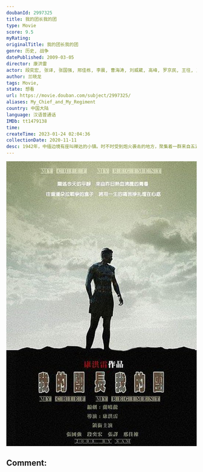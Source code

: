 ```yaml
---
doubanId: 2997325
title: 我的团长我的团
type: Movie
score: 9.5
myRating: 
originalTitle: 我的团长我的团
genre: 历史, 战争
datePublished: 2009-03-05
director: 康洪雷
actor: 段奕宏, 张译, 张国强, 邢佳栋, 李晨, 曹海涛, 刘威葳, 高峰, 罗京民, 王往, 王大治, 范雷, 王迅, 王东栋, 刘天佐, 谢孟伟, 左腾云, 赵志君, 王大奇, 袁菲, 江奇翰, 李泓良, 杜建桥, 张衡平, 宿宇杰, 何杰, 白恩, 柯志凌, 曹操, 吴有才, 哈斯其其格, 史航, 邓宝, 陈思诚, 张衍, 李京, 杨在景, 李博, 刁海明, 兰晓龙, 徐鹏凯
author: 兰晓龙
tags: Movie, 
state: 想看
url: https://movie.douban.com/subject/2997325/
aliases: My_Chief_and_My_Regiment
country: 中国大陆
language: 汉语普通话
IMDb: tt1479138
time: 
createTime: 2023-01-24 02:04:36
collectionDate: 2020-11-11
desc: 1942年，中缅边境有座叫禅达的小镇。时不时受到炮火袭击的地方，聚集着一群来自五湖四海的溃兵。他们是小太爷孟烦了（张译饰）、军医郝兽医（罗京民饰）、东北佬迷龙（张国强饰）、阿译长官（王往饰）、...
---
```


![image](assets/p1826590030.jpg)

Comment: 
---

